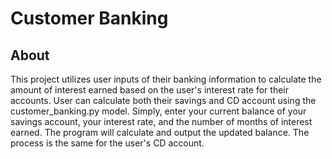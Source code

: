 # Customer Banking
## About
This project utilizes user inputs of their banking information to calculate the amount of interest earned based on the user's interest rate for their accounts. User can calculate both their savings and CD account using the customer_banking.py model. Simply, enter your current balance of your savings account, your interest rate, and the number of months of interest earned. The program will calculate and output the updated balance. The process is the same for the user's CD account.  
